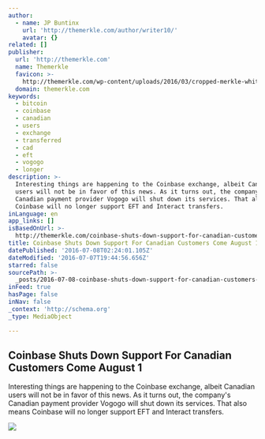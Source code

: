 ```yaml
---
author:
  - name: JP Buntinx
    url: 'http://themerkle.com/author/writer10/'
    avatar: {}
related: []
publisher:
  url: 'http://themerkle.com'
  name: Themerkle
  favicon: >-
    http://themerkle.com/wp-content/uploads/2016/03/cropped-merkle-white-1-192x192.png
  domain: themerkle.com
keywords:
  - bitcoin
  - coinbase
  - canadian
  - users
  - exchange
  - transferred
  - cad
  - eft
  - vogogo
  - longer
description: >-
  Interesting things are happening to the Coinbase exchange, albeit Canadian
  users will not be in favor of this news. As it turns out, the company's
  Canadian payment provider Vogogo will shut down its services. That also means
  Coinbase will no longer support EFT and Interact transfers.
inLanguage: en
app_links: []
isBasedOnUrl: >-
  http://themerkle.com/coinbase-shuts-down-support-for-canadian-customers-come-august-1/
title: Coinbase Shuts Down Support For Canadian Customers Come August 1
datePublished: '2016-07-08T02:24:01.105Z'
dateModified: '2016-07-07T19:44:56.656Z'
starred: false
sourcePath: >-
  _posts/2016-07-08-coinbase-shuts-down-support-for-canadian-customers-come-augu.md
inFeed: true
hasPage: false
inNav: false
_context: 'http://schema.org'
_type: MediaObject

---
```

<article style=""><h1>Coinbase Shuts Down Support For Canadian Customers Come August 1</h1><p>Interesting things are happening to the Coinbase exchange, albeit Canadian users will not be in favor of this news. As it turns out, the company's Canadian payment provider Vogogo will shut down its services. That also means Coinbase will no longer support EFT and Interact transfers.</p><img src="http://themerkle.com/wp-content/uploads/2016/04/shutterstock_177978593-211x150.jpg" /></article>